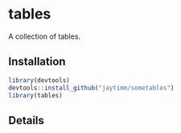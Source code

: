 tables
======

A collection of tables.

Installation
------------

``` r
library(devtools)
devtools::install_github("jaytimm/sometables")
library(tables) 
```

Details
-------
